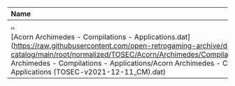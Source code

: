 |Name|Size|
|:---|---:|
|[..](../index.html)|DIR|
|[Acorn Archimedes - Compilations - Applications.dat](https://raw.githubusercontent.com/open-retrogaming-archive/dat-catalog/main/root/normalized/TOSEC/Acorn/Archimedes/Compilations/Applications/Acorn Archimedes - Compilations - Applications/Acorn Archimedes - Compilations - Applications (TOSEC-v2021-12-11_CM).dat)|4582|
